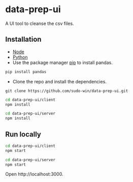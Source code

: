 # data-prep-ui
A UI tool to cleanse the csv files.


## Installation

-  [Node](https://nodejs.org/en/)
-  [Python](https://www.python.org/downloads/)
-  Use the package manager [pip](https://pip.pypa.io/en/stable/) to install pandas.
```bash
pip install pandas
```
- Clone the repo and install the dependencies.
```
git clone https://github.com/sudo-win/data-prep-ui.git
```
  ```sh
  cd data-prep-ui/client
  npm install
  ```
  ```sh
  cd data-prep-ui/server
  npm install
  ```

## Run locally
  ```sh
  cd data-prep-ui/client
  npm start
  ```
  ```sh
  cd data-prep-ui/server
  npm start
  ```
  
Open http://localhost:3000.

